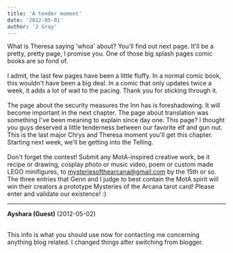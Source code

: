 ```yaml
---
title: 'A tender moment'
date: '2012-05-01'
author: 'J Gray'
---
```


What is Theresa saying 'whoa' about? You'll find out next page. It'll be a pretty, pretty page, I promise you. One of those big splash pages comic books are so fond of.<br><br>I admit, the last few pages have been a little fluffy. In a normal comic book, this wouldn't have been a big deal. In a comic that only updates twice a week, it adds a lot of wait to the pacing. Thank you for sticking through it. <br><br>The page about the security measures the Inn has is foreshadowing. It will become important in the next chapter. The page about translation was something I've been meaning to explain since day one. This page? I thought you guys deserved a little tenderness between our favorite elf and gun nut. This is the last major Chrys and Theresa moment you'll get this chapter. Starting next week, we'll be getting into the Telling.<br><br>Don't forget the contest! Submit any MotA-inspired creative work, be it recipe or drawing, cosplay photo or music video, poem or custom made LEGO minifigures, to mysteriesofthearcana@gmail.com by the 15th or so. The three entries that Genn and I judge to best contain the MotA spirit will win their creators a prototype Mysteries of the Arcana tarot card! Please enter and validate our existence! :)<br>

---
**Ayshara (Guest)** (2012-05-02)

<br> This info is what you should use now for contacting me concerning anything blog related. I changed things after switching from blogger.

